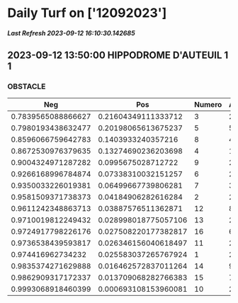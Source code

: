 # Daily Turf on ['12092023']
##### Last Refresh 2023-09-12 16:10:30.142685

## 2023-09-12 13:50:00 HIPPODROME D'AUTEUIL 1 1
### OBSTACLE

| Neg  | Pos  | Numero  | Arrived |
|------|------|---------|---------|
| 0.7839565088866627 | 0.21604349111333712 | 3 | 20.0 |
| 0.7980193438632477 | 0.20198065613675237 | 5 | 5.0 |
| 0.8596066759642783 | 0.1403933240357216 | 8 | 4.0 |
| 0.8672530976379635 | 0.13274690236203698 | 4 | 1.0 |
| 0.9004324971287282 | 0.0995675028712722 | 9 | 2.0 |
| 0.9266168996784874 | 0.07338310032151257 | 6 | 20.0 |
| 0.9350033226019381 | 0.06499667739806281 | 7 | 3.0 |
| 0.9581509371738373 | 0.04184906282616284 | 2 | 20.0 |
| 0.9611242348863713 | 0.03887576511362871 | 12 | 8.0 |
| 0.9710019812249432 | 0.028998018775057106 | 13 | 20.0 |
| 0.9724917798226176 | 0.027508220177382817 | 16 | 6.0 |
| 0.9736538439593817 | 0.026346156040618497 | 11 | 20.0 |
| 0.974416962734232 | 0.025583037265767924 | 1 | 20.0 |
| 0.9835374271629888 | 0.016462572837011264 | 14 | 9.0 |
| 0.9862909317172337 | 0.013709068282766383 | 15 | 7.0 |
| 0.9993068918460399 | 0.000693108153960081 | 10 | 20.0 |
